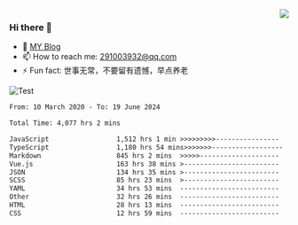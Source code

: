 <img align='right' src='https://github-readme-stats.vercel.app/api?username=niaogege&show_icons=true&theme=radical'/>

### Hi there 👋

- 🌱 [MY Blog](https://bythewayer.com/)
- 📫 How to reach me: 291003932@qq.com
- ⚡ Fun fact:  世事无常，不要留有遗憾，早点养老

![Test](https://github-readme-stats.vercel.app/api/top-langs/?username=niaogege&layout=compact)

<!--START_SECTION:waka-->

```txt
From: 10 March 2020 - To: 19 June 2024

Total Time: 4,077 hrs 2 mins

JavaScript                 1,512 hrs 1 min >>>>>>>>>----------------   37.09 %
TypeScript                 1,180 hrs 54 mins>>>>>>>------------------   28.96 %
Markdown                   845 hrs 2 mins  >>>>>--------------------   20.73 %
Vue.js                     163 hrs 38 mins >------------------------   04.01 %
JSON                       134 hrs 35 mins >------------------------   03.30 %
SCSS                       85 hrs 23 mins  >------------------------   02.09 %
YAML                       34 hrs 53 mins  -------------------------   00.86 %
Other                      32 hrs 26 mins  -------------------------   00.80 %
HTML                       28 hrs 13 mins  -------------------------   00.69 %
CSS                        12 hrs 59 mins  -------------------------   00.32 %
```

<!--END_SECTION:waka-->
